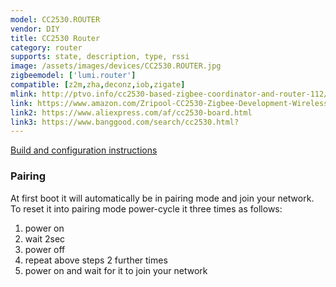 ```yaml
---
model: CC2530.ROUTER
vendor: DIY 
title: CC2530 Router
category: router
supports: state, description, type, rssi
image: /assets/images/devices/CC2530.ROUTER.jpg
zigbeemodel: ['lumi.router']
compatible: [z2m,zha,deconz,iob,zigate]
mlink: http://ptvo.info/cc2530-based-zigbee-coordinator-and-router-112/
link: https://www.amazon.com/Zripool-CC2530-Zigbee-Development-Wireless/dp/B07QPX544Y
link2: https://www.aliexpress.com/af/cc2530-board.html
link3: https://www.banggood.com/search/cc2530.html?
---
```

[Build and configuration instructions](http://ptvo.info/cc2530-based-zigbee-coordinator-and-router-112/)

### Pairing
At first boot it will automatically be in pairing mode and join your network.
To reset it into pairing mode power-cycle it three times as follows:

1) power on
2) wait 2sec
3) power off
4) repeat above steps 2 further times
5) power on and wait for it to join your network
